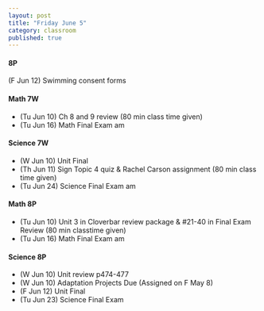 ```yaml
---
layout: post
title: "Friday June 5"
category: classroom
published: true
---
```

#### 8P
(F Jun 12) Swimming consent forms 

#### Math 7W
* (Tu Jun 10) Ch 8 and 9 review (80 min class time given)
* (Tu Jun 16) Math Final Exam am

#### Science 7W
* (W Jun 10) Unit Final
* (Th Jun 11) Sign Topic 4 quiz & Rachel Carson assignment (80 min class time given)
* (Tu Jun 24) Science Final Exam am

#### Math 8P
* (Tu Jun 10) Unit 3 in Cloverbar review package & #21-40 in Final Exam Review (80 min classtime given) 
* (Tu Jun 16) Math Final Exam am

#### Science 8P
* (W Jun 10) Unit review p474-477
* (W Jun 10) Adaptation Projects Due (Assigned on F May 8)
* (F Jun 12) Unit Final
* (Tu Jun 23) Science Final Exam
